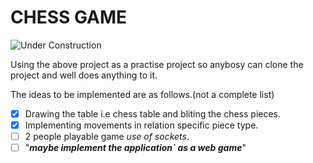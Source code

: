 # CHESS GAME 
![Under Construction](https://img.shields.io/badge/Status-Under%20Construction-orange?style=for-the-badge&logo=construction)

Using the above project as a practise project so anybosy can clone the project and well does anything to it.


The ideas to be implemented are as follows.(not a complete list)
- [X] Drawing the table i.e chess table and bliting the chess pieces. 
- [X] Implementing movements in relation specific piece type.
- [ ] 2 people playable game _use of sockets_.
- [ ] "___maybe implement the application` as a web game___"